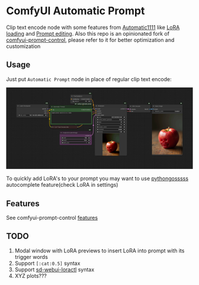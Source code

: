 # ComfyUI Automatic Prompt
Clip text encode node with some features from [Automatic1111](https://github.com/AUTOMATIC1111/stable-diffusion-webui) like [LoRA loading](https://github.com/AUTOMATIC1111/stable-diffusion-webui/wiki/features#lora) and [Prompt editing](https://github.com/AUTOMATIC1111/stable-diffusion-webui/wiki/features#prompt-editing). Also this repo is an opinionated fork of [comfyui-prompt-control](https://github.com/asagi4/comfyui-prompt-control), please refer to it for better optimization and customization

## Usage
Just put `Automatic Prompt` node in place of regular clip text encode:

![automatic-prompt-simple-example](/workflows/automatic-prompt-simple-example.png)

To quickly add LoRA's to your prompt you may want to use [pythongosssss](https://github.com/pythongosssss/ComfyUI-Custom-Scripts) autocomplete feature(check LoRA in settings)

## Features

See comfyui-prompt-control [features](https://github.com/asagi4/comfyui-prompt-control?tab=readme-ov-file#features)

## TODO

1. Modal window with LoRA previews to insert LoRA into prompt with its trigger words
2. Support `[:cat:0.5]` syntax
3. Support [sd-webui-loractl](https://github.com/cheald/sd-webui-loractl) syntax
4. XYZ plots???
